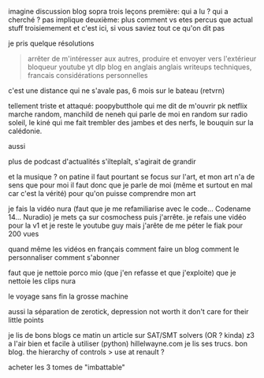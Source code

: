 imagine discussion
blog sopra
trois leçons
première: qui a lu ? qui a cherché ? pas implique
deuxième: plus comment vs etes percus que actual stuff
troisiemement et c'est ici, si vous saviez tout ce qu'on dit pas


je pris quelque résolutions
> arrêter de m'intéresser aux autres, produire et envoyer vers l'extérieur
bloqueur youtube yt dlp              blog en anglais
anglais writeups techniques, francais considérations personnelles

c'est une distance qui ne s'avale pas, 6 mois sur le bateau (retvrn)

tellement triste et attaqué: poopybutthole qui me dit de m'ouvrir pk netflix marche random, 
manchild de neneh qui parle de moi en random sur radio soleil,
le kiné qui me fait trembler des jambes et des nerfs,
le bouquin sur la calédonie.

aussi

plus de podcast d'actualités s'ilteplaît, s'agirait de grandir

et la musique ? on patine
il faut pourtant se focus sur l'art, et mon art n'a de sens que pour moi
il faut donc que je parle de moi (même et surtout en mal car c'est la vérité) pour qu'on puisse comprendre mon art

je fais la vidéo nura (faut que je me refamiliarise avec le code... Codename 14... Nuradio)
je mets ça sur cosmochess
puis j'arrête. je refais une vidéo pour la v1 et je reste le youtube guy
mais j'arête de me péter le fiak pour 200 vues

quand même les vidéos en français
comment faire un blog
comment le personnaliser
comment s'abonner

faut que je nettoie porco mio
(que j'en refasse et que j'exploite)
que je nettoie les clips nura

le voyage sans fin
la grosse machine

aussi la séparation de zerotick, depression not worth it
don't care for their little points

je lis de bons blogs ce matin
un article sur SAT/SMT solvers (OR ? kinda)
z3 a l'air bien et facile à utiliser (python)
hillelwayne.com
je lis ses trucs. bon blog.
the hierarchy of controls > use at renault ?

acheter les 3 tomes de "imbattable"
